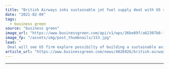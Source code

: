 ```yaml
---
title: "British Airways inks sustainable jet fuel supply deal with US start up LanzaJet"
date: "2021-02-09"
tags: 
  - business green
source: "business green"
image_url: "https://www.businessgreen.com/api/v1/wps/36be89f/a62307b8-ff5d-4a06-aba7-cd782165fed2/4/britishairways-216861108612376-1-185x114.jpg"
image_fp: "/assets/img/post_thumbnails/153.jpg"
lead: "
 Deal will see US firm explore possibilty of building a sustainable aviation fuel production facility for British Airways in the UK  ..."
article_url: "https://www.businessgreen.com/news/4026926/british-airways-inks-sustainable-jet-fuel-supply-deal-us-start-lanzajet"
---
```


---
